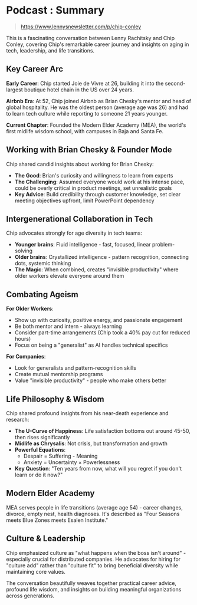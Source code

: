 # Podcast : Summary
> https://www.lennysnewsletter.com/p/chip-conley

This is a fascinating conversation between Lenny Rachitsky and Chip Conley, covering Chip's remarkable career journey and insights on aging in tech, leadership, and life transitions.

## Key Career Arc

**Early Career**: Chip started Joie de Vivre at 26, building it into the second-largest boutique hotel chain in the US over 24 years.

**Airbnb Era**: At 52, Chip joined Airbnb as Brian Chesky's mentor and head of global hospitality. He was the oldest person (average age was 26) and had to learn tech culture while reporting to someone 21 years younger.

**Current Chapter**: Founded the Modern Elder Academy (MEA), the world's first midlife wisdom school, with campuses in Baja and Santa Fe.

## Working with Brian Chesky & Founder Mode

Chip shared candid insights about working for Brian Chesky:
- **The Good**: Brian's curiosity and willingness to learn from experts
- **The Challenging**: Assumed everyone would work at his intense pace, could be overly critical in product meetings, set unrealistic goals
- **Key Advice**: Build credibility through customer knowledge, set clear meeting objectives upfront, limit PowerPoint dependency

## Intergenerational Collaboration in Tech

Chip advocates strongly for age diversity in tech teams:
- **Younger brains**: Fluid intelligence - fast, focused, linear problem-solving
- **Older brains**: Crystallized intelligence - pattern recognition, connecting dots, systemic thinking
- **The Magic**: When combined, creates "invisible productivity" where older workers elevate everyone around them

## Combating Ageism

**For Older Workers**:
- Show up with curiosity, positive energy, and passionate engagement
- Be both mentor and intern - always learning
- Consider part-time arrangements (Chip took a 40% pay cut for reduced hours)
- Focus on being a "generalist" as AI handles technical specifics

**For Companies**:
- Look for generalists and pattern-recognition skills
- Create mutual mentorship programs
- Value "invisible productivity" - people who make others better

## Life Philosophy & Wisdom

Chip shared profound insights from his near-death experience and research:
- **The U-Curve of Happiness**: Life satisfaction bottoms out around 45-50, then rises significantly
- **Midlife as Chrysalis**: Not crisis, but transformation and growth
- **Powerful Equations**:
  - Despair = Suffering - Meaning
  - Anxiety = Uncertainty × Powerlessness
- **Key Question**: "Ten years from now, what will you regret if you don't learn or do it now?"

## Modern Elder Academy

MEA serves people in life transitions (average age 54) - career changes, divorce, empty nest, health diagnoses. It's described as "Four Seasons meets Blue Zones meets Esalen Institute."

## Culture & Leadership

Chip emphasized culture as "what happens when the boss isn't around" - especially crucial for distributed companies. He advocates for hiring for "culture add" rather than "culture fit" to bring beneficial diversity while maintaining core values.

The conversation beautifully weaves together practical career advice, profound life wisdom, and insights on building meaningful organizations across generations.

